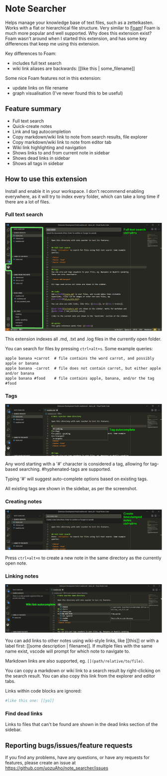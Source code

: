 # Note Searcher

Helps manage your knowledge base of text files, such as a zettelkasten. Works
with a flat or hierarchical file structure. Very similar to [Foam](https://foambubble.github.io/foam/)!
Foam is much more popular and well supported. Why does this extension exist?
Foam wasn't around when I started this extension, and has some key differences
that keep me using this extension.

Key differences to Foam:
+ includes full text search
+ wiki link aliases are backwards: [[like this | some_filename]]

Some nice Foam features not in this extension:
- update links on file rename
- graph visualisation (I've never found this to be useful)


## Feature summary

- Full text search
- Quick-create notes
- Link and tag autocompletion
- Copy markdown/wiki link to note from search results, file explorer
- Copy markdown/wiki link to note from editor tab
- Wiki link highlighting and navigation
- Shows links to and from current note in sidebar
- Shows dead links in sidebar
- Shows all tags in sidebar


## How to use this extension

Install and enable it in your workspace. I don't recommend enabling everywhere,
as it will try to index every folder, which can take a long time if there are a
lot of files.


### Full text search

![Sidebar and full text search](./img/fts.png)

This extension indexes all .md, .txt and .log files in the currently open
folder.

You can search for files by pressing `ctrl+alt+s`. Some example queries:

```
apple banana +carrot  # file contains the word carrot, and possibly apple or banana
apple banana -carrot  # file does not contain carrot, but either apple and/or banana
apple banana #food    # file contains apple, banana, and/or the tag #food
```


### Tags

![tag autocompletion](./img/tag_autocomplete2.png)

Any word starting with a '#' character is considered a tag, allowing for
tag-based searching. #hyphenated-tags are supported.

Typing '#' will suggest auto-complete options based on existing tags.

All existing tags are shown in the sidebar, as per the screenshot.


### Creating notes

![create a new note](./img/new_note2.png)

Press `ctrl+alt+n` to create a new note in the same directory as the currently
open note.


### Linking notes

![autocomplete wiki links](./img/link_autocomplete.png)

You can add links to other notes using wiki-style links, like [[this]] or with
a label first: [[some description | filename]]. If multiple files with the same
name exist, vscode will prompt for which note to navigate to.

Markdown links are also supported, eg. `[](path/relative/to/file)`.

You can copy a markdown or wiki link to a search result by right-clicking on the
search result. You can also copy this link from the explorer and editor tabs.

Links within code blocks are ignored:

```sh
#like this one: [[yo]]
```


### Find dead links

Links to files that can't be found are shown in the dead links section of the
sidebar.


## Reporting bugs/issues/feature requests

If you find any problems, have any questions, or have any requests for features,
please create an issue at https://github.com/uozuAho/note_searcher/issues
